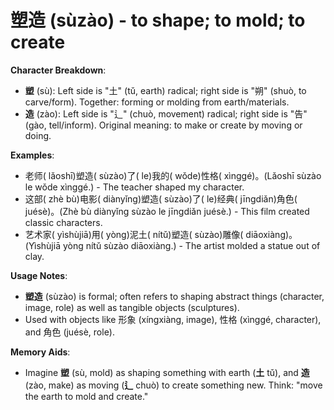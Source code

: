 # **塑造 (sùzào) - to shape; to mold; to create**

**Character Breakdown**:  
- **塑** (sù): Left side is "土" (tǔ, earth) radical; right side is "朔" (shuò, to carve/form). Together: forming or molding from earth/materials.  
- **造** (zào): Left side is "辶" (chuò, movement) radical; right side is "告" (gào, tell/inform). Original meaning: to make or create by moving or doing.

**Examples**:  
- 老师( lǎoshī)塑造( sùzào)了( le)我的( wǒde)性格( xìnggé)。(Lǎoshī sùzào le wǒde xìnggé.) - The teacher shaped my character.  
- 这部( zhè bù)电影( diànyǐng)塑造( sùzào)了( le)经典( jīngdiǎn)角色( juésè)。(Zhè bù diànyǐng sùzào le jīngdiǎn juésè.) - This film created classic characters.  
- 艺术家( yìshùjiā)用( yòng)泥土( nítǔ)塑造( sùzào)雕像( diāoxiàng)。(Yìshùjiā yòng nítǔ sùzào diāoxiàng.) - The artist molded a statue out of clay.

**Usage Notes**:  
- **塑造** (sùzào) is formal; often refers to shaping abstract things (character, image, role) as well as tangible objects (sculptures).  
- Used with objects like 形象 (xíngxiàng, image), 性格 (xìnggé, character), and 角色 (juésè, role).

**Memory Aids**:  
- Imagine **塑** (sù, mold) as shaping something with earth (**土** tǔ), and **造** (zào, make) as moving (**辶** chuò) to create something new. Think: "move the earth to mold and create."